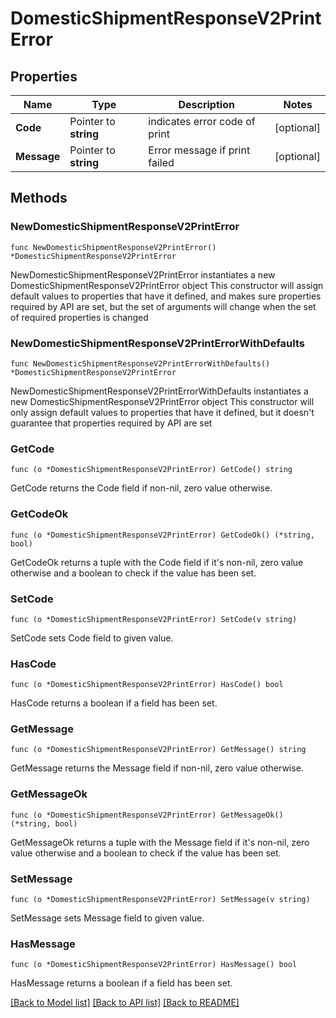 # DomesticShipmentResponseV2PrintError

## Properties

Name | Type | Description | Notes
------------ | ------------- | ------------- | -------------
**Code** | Pointer to **string** | indicates error code of print | [optional] 
**Message** | Pointer to **string** | Error message if print failed  | [optional] 

## Methods

### NewDomesticShipmentResponseV2PrintError

`func NewDomesticShipmentResponseV2PrintError() *DomesticShipmentResponseV2PrintError`

NewDomesticShipmentResponseV2PrintError instantiates a new DomesticShipmentResponseV2PrintError object
This constructor will assign default values to properties that have it defined,
and makes sure properties required by API are set, but the set of arguments
will change when the set of required properties is changed

### NewDomesticShipmentResponseV2PrintErrorWithDefaults

`func NewDomesticShipmentResponseV2PrintErrorWithDefaults() *DomesticShipmentResponseV2PrintError`

NewDomesticShipmentResponseV2PrintErrorWithDefaults instantiates a new DomesticShipmentResponseV2PrintError object
This constructor will only assign default values to properties that have it defined,
but it doesn't guarantee that properties required by API are set

### GetCode

`func (o *DomesticShipmentResponseV2PrintError) GetCode() string`

GetCode returns the Code field if non-nil, zero value otherwise.

### GetCodeOk

`func (o *DomesticShipmentResponseV2PrintError) GetCodeOk() (*string, bool)`

GetCodeOk returns a tuple with the Code field if it's non-nil, zero value otherwise
and a boolean to check if the value has been set.

### SetCode

`func (o *DomesticShipmentResponseV2PrintError) SetCode(v string)`

SetCode sets Code field to given value.

### HasCode

`func (o *DomesticShipmentResponseV2PrintError) HasCode() bool`

HasCode returns a boolean if a field has been set.

### GetMessage

`func (o *DomesticShipmentResponseV2PrintError) GetMessage() string`

GetMessage returns the Message field if non-nil, zero value otherwise.

### GetMessageOk

`func (o *DomesticShipmentResponseV2PrintError) GetMessageOk() (*string, bool)`

GetMessageOk returns a tuple with the Message field if it's non-nil, zero value otherwise
and a boolean to check if the value has been set.

### SetMessage

`func (o *DomesticShipmentResponseV2PrintError) SetMessage(v string)`

SetMessage sets Message field to given value.

### HasMessage

`func (o *DomesticShipmentResponseV2PrintError) HasMessage() bool`

HasMessage returns a boolean if a field has been set.


[[Back to Model list]](../README.md#documentation-for-models) [[Back to API list]](../README.md#documentation-for-api-endpoints) [[Back to README]](../README.md)


